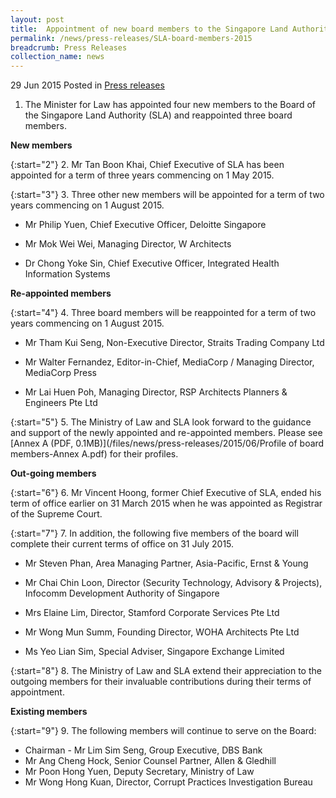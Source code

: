 ```yaml
---
layout: post
title:  Appointment of new board members to the Singapore Land Authority
permalink: /news/press-releases/SLA-board-members-2015
breadcrumb: Press Releases
collection_name: news
---
```


29 Jun 2015 Posted in [Press releases](/news/press-releases)


1. The Minister for Law has appointed four new members to the Board of the Singapore Land Authority (SLA) and reappointed three board members.

**New members**

{:start="2"}
2. Mr Tan Boon Khai, Chief Executive of SLA has been appointed for a term of three years commencing on 1 May 2015.

{:start="3"}
3. Three other new members will be appointed for a term of two years commencing on 1 August 2015.

* Mr Philip Yuen, Chief Executive Officer, Deloitte Singapore

* Mr Mok Wei Wei, Managing Director, W Architects

* Dr Chong Yoke Sin, Chief Executive Officer, Integrated Health Information Systems

**Re-appointed members**

{:start="4"}
4. Three board members will be reappointed for a term of two years commencing on 1 August 2015.

* Mr Tham Kui Seng, Non-Executive Director, Straits Trading Company Ltd

* Mr Walter Fernandez, Editor-in-Chief, MediaCorp / Managing Director, MediaCorp Press

* Mr Lai Huen Poh, Managing Director, RSP Architects Planners & Engineers Pte Ltd

{:start="5"}
5. The Ministry of Law and SLA look forward to the guidance and support of the newly appointed and re-appointed members. Please see [Annex A (PDF, 0.1MB)](/files/news/press-releases/2015/06/Profile of board members-Annex A.pdf) for their profiles.

**Out-going members**

{:start="6"}
6. Mr Vincent Hoong, former Chief Executive of SLA, ended his term of office earlier on 31 March 2015 when he was appointed as Registrar of the Supreme Court.

{:start="7"}
7. In addition, the following five members of the board will complete their current terms of office on 31 July 2015. 

* Mr Steven Phan, Area Managing Partner, Asia-Pacific, Ernst & Young

* Mr Chai Chin Loon, Director (Security Technology, Advisory & Projects), Infocomm Development Authority of Singapore

* Mrs Elaine Lim, Director, Stamford Corporate Services Pte Ltd

* Mr Wong Mun Summ, Founding Director, WOHA Architects Pte Ltd

* Ms Yeo Lian Sim, Special Adviser, Singapore Exchange Limited


{:start="8"}
8. The Ministry of Law and SLA extend their appreciation to the outgoing members for their invaluable contributions during their terms of appointment.

**Existing members**

{:start="9"}
9. The following members will continue to serve on the Board:

* Chairman - Mr Lim Sim Seng, Group Executive, DBS Bank
* Mr Ang Cheng Hock, Senior Counsel Partner, Allen & Gledhill
* Mr Poon Hong Yuen, Deputy Secretary, Ministry of Law
* Mr Wong Hong Kuan, Director, Corrupt Practices Investigation Bureau






